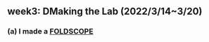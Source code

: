 ## week3: DMaking the Lab (2022/3/14~3/20)

### (a) I made a [FOLDSCOPE](https://www.foldscope.com/)<br>